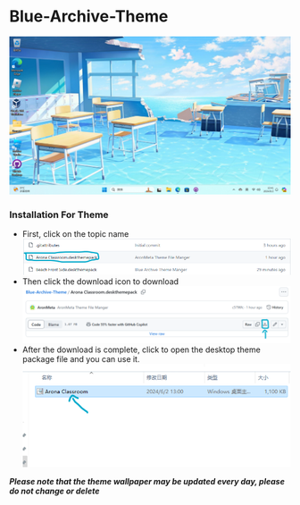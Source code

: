 # Blue-Archive-Theme
![AronMeta Desktop](https://github.com/AronMeta/Blue-Archive-Theme/blob/main/Sample%20Document/AronMeta%20Desktop.png)


### Installation For Theme
* First, click on the topic name
![Set For Arona Classroom](https://github.com/AronMeta/Blue-Archive-Theme/blob/main/Sample%20Document/Set%20For%20Arona%20Classroom.png)
* Then click the download icon to download
![Download File](https://github.com/AronMeta/Blue-Archive-Theme/blob/main/Sample%20Document/Download%20File.png)
* After the download is complete, click to open the desktop theme package file and you can use it.
![Owned Arona Classroom](https://github.com/AronMeta/Blue-Archive-Theme/blob/main/Sample%20Document/Owned%20Arona%20Classroom.png)

***Please note that the theme wallpaper may be updated every day, please do not change or delete***